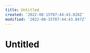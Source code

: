 ```yaml
---
title: Untitled
created: '2022-08-15T07:44:43.828Z'
modified: '2022-08-15T07:44:43.847Z'
---
```


# Untitled
